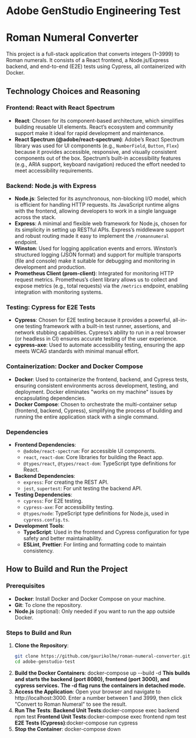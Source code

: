 # Adobe GenStudio Engineering Test

# Roman Numeral Converter
This project is a full-stack application that converts integers (1–3999) to Roman numerals. It consists of a React frontend, a Node.js/Express backend, and end-to-end (E2E) tests using Cypress, all containerized with Docker.

## Technology Choices and Reasoning

### Frontend: React with React Spectrum
- **React**: Chosen for its component-based architecture, which simplifies building reusable UI elements. React’s ecosystem and community support make it ideal for rapid development and maintenance.
- **React Spectrum (@adobe/react-spectrum)**: Adobe’s React Spectrum library was used for UI components (e.g., `NumberField`, `Button`, `Flex`) because it provides accessible, responsive, and visually consistent components out of the box. Spectrum’s built-in accessibility features (e.g., ARIA support, keyboard navigation) reduced the effort needed to meet accessibility requirements.

### Backend: Node.js with Express
- **Node.js**: Selected for its asynchronous, non-blocking I/O model, which is efficient for handling HTTP requests. Its JavaScript runtime aligns with the frontend, allowing developers to work in a single language across the stack.
- **Express**: A minimal and flexible web framework for Node.js, chosen for its simplicity in setting up RESTful APIs. Express’s middleware support and robust routing made it easy to implement the `/romannumeral` endpoint.
- **Winston**: Used for logging application events and errors. Winston’s structured logging (JSON format) and support for multiple transports (file and console) make it suitable for debugging and monitoring in development and production.
- **Prometheus Client (prom-client)**: Integrated for monitoring HTTP request metrics. Prometheus’s client library allows us to collect and expose metrics (e.g., total requests) via the `/metrics` endpoint, enabling integration with monitoring systems.

### Testing: Cypress for E2E Tests
- **Cypress**: Chosen for E2E testing because it provides a powerful, all-in-one testing framework with a built-in test runner, assertions, and network stubbing capabilities. Cypress’s ability to run in a real browser (or headless in CI) ensures accurate testing of the user experience.
- **cypress-axe**: Used to automate accessibility testing, ensuring the app meets WCAG standards with minimal manual effort.

### Containerization: Docker and Docker Compose
- **Docker**: Used to containerize the frontend, backend, and Cypress tests, ensuring consistent environments across development, testing, and deployment. Docker eliminates "works on my machine" issues by encapsulating dependencies.
- **Docker Compose**: Chosen to orchestrate the multi-container setup (frontend, backend, Cypress), simplifying the process of building and running the entire application stack with a single command.

### Dependencies
- **Frontend Dependencies**:
  - `@adobe/react-spectrum`: For accessible UI components.
  - `react`, `react-dom`: Core libraries for building the React app.
  - `@types/react`, `@types/react-dom`: TypeScript type definitions for React.
- **Backend Dependencies**:
  - `express`: For creating the REST API.
  - `jest`, `supertest`: For unit testing the backend API.
- **Testing Dependencies**:
  - `cypress`: For E2E testing.
  - `cypress-axe`: For accessibility testing.
  - `@types/node`: TypeScript type definitions for Node.js, used in `cypress.config.ts`.
- **Development Tools**:
  - **TypeScript**: Used in the frontend and Cypress configuration for type safety and better maintainability.
  - **ESLint**, **Prettier**: For linting and formatting code to maintain consistency.


## How to Build and Run the Project

### Prerequisites
- **Docker**: Install Docker and Docker Compose on your machine.
- **Git**: To clone the repository.
- **Node.js** (optional): Only needed if you want to run the app outside Docker.

### Steps to Build and Run
1. **Clone the Repository**:
   ```bash
   git clone https://github.com/gaurikolhe/roman-numeral-converter.git
   cd adobe-genstudio-test
2. **Build the Docker Containers**:
    docker-compose up --build -d
    **This builds and starts the backend (port 8080), frontend (port 3000), and cypress services.**
    **The -d flag runs the containers in detached mode.**
3. **Access the Application**:
    Open your browser and navigate to http://localhost:3000.
    Enter a number between 1 and 3999, then click "Convert to Roman Numeral" to see the result.
4. **Run The Tests**:
    **Backend Unit Tests**:docker-compose exec backend npm test
    **Frontend Unit Tests**:docker-compose exec frontend npm test
    **E2E Tests (Cypress)**:docker-compose run cypress
5. **Stop the Container**:
    docker-compose down

<!-- Running Without Docker (Optional) 

Backend (Runs on http://localhost:8080) :
1. cd backend
2. npm install
3. npm start
4. npm test

Frontend (Runs on http://localhost:3000):
1. cd frontend
2. npm install
3. npm start
4. npm test

Cypress Tests:
1. cd frontend
2. npm install
3. npx cypress run
-->

<!-- 
Problem-Solving Approach and Solution

The goal was to build a full-stack application that converts integers (1–3999) to Roman numerals, with a user-friendly frontend, a REST API backend, and E2E tests, all running in Docker. The app needed to handle invalid inputs gracefully and be accessible.

Approach
1. Frontend:
    Used React with React Spectrum to build a simple UI with a number input and a convert button.
    Made API calls to the backend using fetch, handling both successful responses and errors.
    Added client-side validation to display an error if no number is entered.
    
2.Backend:
    Built a single /romannumeral endpoint with Express that accepts a query parameter.
    Implemented Roman numeral conversion logic using a lookup table approach for efficiency.
    Added input validation to return appropriate error messages and status codes (400 for invalid inputs, 200 for success).

3.Logging and Monitoring:
    Logs are written to backend/app.log and the console using Winston.
    Prometheus metrics are available at http://localhost:8080/metrics (e.g., http_requests_total counter).

4.Testing:
    Wrote Cypress E2E tests to cover successful conversions, error cases (invalid inputs, network errors), and accessibility.
    Stubbed API responses in Cypress to avoid network issues in the Docker environment (e.g., localhost resolution issues).
    Used cypress-axe to automate accessibility testing.

5.Docker Setup:
    Created a docker-compose.yml file to orchestrate the frontend, backend, and Cypress services.
    Used environment variables (e.g., CYPRESS_baseUrl) to ensure Cypress accesses the frontend correctly in the Docker network.

Challenges and Solutions

Docker Networking: The frontend’s API calls to http://localhost:8080 failed in the Cypress container because localhost didn’t resolve to the backend. Solution: Stubbed API responses in Cypress tests to avoid real network requests. -->
